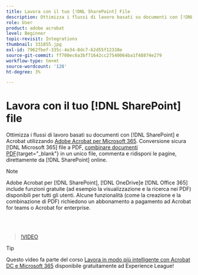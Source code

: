 ```yaml
---
title: Lavora con il tuo [!DNL SharePoint] File
description: Ottimizza i flussi di lavoro basati su documenti con [!DNL SharePoint] e Acrobat con Adobe Acrobat per [!DNL Microsoft 365]
role: User
product: adobe acrobat
level: Beginner
topic-revisit: Integrations
thumbnail: 331855.jpg
exl-id: 7962fbef-335c-4e34-8dc7-62d55f12338e
source-git-commit: ff700ec6a3bf71642cc27540064ba1f48874e279
workflow-type: tm+mt
source-wordcount: '128'
ht-degree: 3%

---
```


# Lavora con il tuo [!DNL SharePoint] file

Ottimizza i flussi di lavoro basati su documenti con [!DNL SharePoint] e Acrobat utilizzando [Adobe Acrobat per Microsoft 365](https://appsource.microsoft.com/en-us/product/web-apps/adobeinc.adobe-document-cloud-pdf?tab=Overview). Conversione sicura [!DNL Microsoft 365] file a PDF, [combinare documenti PDF](https://www.adobe.com/it/acrobat/online/merge-pdf.html){target=&quot;_blank&quot;} in un unico file, commenta e ridisponi le pagine, direttamente da [!DNL SharePoint] online.

>[!NOTE]
>
>Adobe Acrobat per [!DNL SharePoint], [!DNL OneDrive]e [!DNL Office 365] include funzioni gratuite (ad esempio la visualizzazione e la ricerca nei PDF) disponibili per tutti gli utenti. Alcune funzionalità (come la creazione e la combinazione di PDF) richiedono un abbonamento a pagamento ad Acrobat for teams o Acrobat for enterprise.

<br> 

>[!VIDEO](https://video.tv.adobe.com/v/331855?hidetitle=true)

>[!TIP]
>
>Questo video fa parte del corso [Lavora in modo più intelligente con Acrobat DC e Microsoft 365](https://experienceleague.adobe.com/?recommended=Acrobat-U-1-2021.microsoft365) disponibile gratuitamente ad Experience League!
